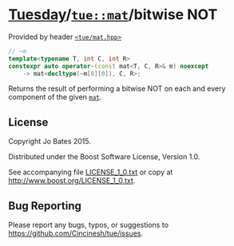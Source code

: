[Tuesday](../../../README.md)/[`tue::mat`](../../headers/mat.md)/bitwise NOT
============================================================================
Provided by header [`<tue/mat.hpp>`](../../headers/mat.md)

```c++
// ~m
template<typename T, int C, int R>
constexpr auto operator~(const mat<T, C, R>& m) noexcept
    -> mat<decltype(~m[0][0]), C, R>;
```

Returns the result of performing a bitwise NOT on each and every component of
the given [`mat`](../../headers/mat.md).

License
-------
Copyright Jo Bates 2015.

Distributed under the Boost Software License, Version 1.0.

See accompanying file [LICENSE_1_0.txt](../../../LICENSE_1_0.txt) or copy at
http://www.boost.org/LICENSE_1_0.txt.

Bug Reporting
-------------
Please report any bugs, typos, or suggestions to
https://github.com/Cincinesh/tue/issues.
